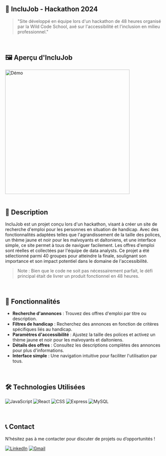 ## 🌟 IncluJob - Hackathon 2024

> "Site développé en équipe lors d'un hackathon de 48 heures organisé par la Wild Code School, axé sur l'accessibilité et l'inclusion en milieu professionnel."

<br>

## 🖼️ Aperçu d'IncluJob

<div>
  <a href="https://drive.google.com/file/d/1M0m0KdjJR-Bkb6Ddy4bcqEzOedBseJmE/view?usp=sharing">
    <img src="https://www.estrine-alexis.fr/assets/github/inclujob.png" alt="Démo" width="400" />
  </a>
</div>

<br>

## 📜 Description

IncluJob est un projet conçu lors d'un hackathon, visant à créer un site de recherche d'emploi pour les personnes en situation de handicap. Avec des fonctionnalités adaptées telles que l'agrandissement de la taille des polices, un thème jaune et noir pour les malvoyants et daltoniens, et une interface simple, ce site permet à tous de naviguer facilement. Les offres d'emploi sont réelles et collectées par l'équipe de data analysts. Ce projet a été sélectionné parmi 40 groupes pour atteindre la finale, soulignant son importance et son impact potentiel dans le domaine de l'accessibilité.

> Note : Bien que le code ne soit pas nécessairement parfait, le défi principal était de livrer un produit fonctionnel en 48 heures.

<br>

## 🚀 Fonctionnalités

- **Recherche d'annonces** : Trouvez des offres d'emploi par titre ou description.
- **Filtres de handicap** : Recherchez des annonces en fonction de critères spécifiques liés au handicap.
- **Paramètres d'accessibilité** : Ajustez la taille des polices et activez un thème jaune et noir pour les malvoyants et daltoniens.
- **Détails des offres** : Consultez les descriptions complètes des annonces pour plus d'informations.
- **Interface simple** : Une navigation intuitive pour faciliter l'utilisation par tous.

<br>

## 🛠 Technologies Utilisées

![JavaScript](https://img.shields.io/badge/JavaScript-F7DF1E?style=for-the-badge&logo=javascript&logoColor=black)
![React](https://img.shields.io/badge/React-61DAFB?style=for-the-badge&logo=react&logoColor=black)
![CSS](https://img.shields.io/badge/CSS-1572B6?style=for-the-badge&logo=css3&logoColor=white)
![Express](https://img.shields.io/badge/Express-000000?style=for-the-badge&logo=express&logoColor=white)
![MySQL](https://img.shields.io/badge/MySQL-4479A1?style=for-the-badge&logo=mysql&logoColor=white)

<br>

## 📞 Contact

N’hésitez pas à me contacter pour discuter de projets ou d’opportunités !

[![LinkedIn](https://img.shields.io/badge/LinkedIn-0A66C2?style=for-the-badge&logo=linkedin&logoColor=white)](https://www.linkedin.com/in/alexis-estrine/) 
[![Gmail](https://img.shields.io/badge/Gmail-D14836?style=for-the-badge&logo=gmail&logoColor=white)](mailto:estrine.alexis@gmail.com)
